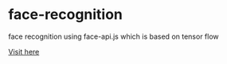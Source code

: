 # face-recognition
face recognition using face-api.js which is based on tensor flow

[Visit here](https://face-api-js.netlify.app/)
